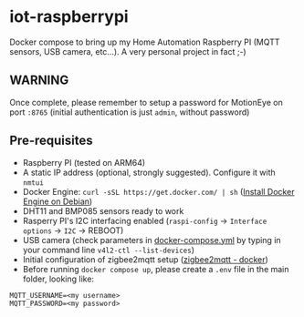 # iot-raspberrypi
Docker compose to bring up my Home Automation Raspberry PI (MQTT sensors, USB camera, etc...). A very personal project in fact ;-) 

## WARNING
Once complete, please remember to setup a password for MotionEye on port `:8765` (initial authentication is just `admin`, without password)

## Pre-requisites
- Raspberry PI (tested on ARM64)
- A static IP address (optional, strongly suggested). Configure it with `nmtui`
- Docker Engine: `curl -sSL https://get.docker.com/ | sh` ([Install Docker Engine on Debian](https://docs.docker.com/engine/install/debian/))
- DHT11 and BMP085 sensors ready to work
- Rasperry PI's I2C interfacing enabled (`raspi-config` -> `Interface options` -> `I2C` -> REBOOT)
- USB camera (check parameters in [docker-compose.yml](https://github.com/mistercaste/iot-raspberrypi/blob/main/docker-compose.yml) by typing in your command line `v4l2-ctl --list-devices`)
- Initial configuration of zigbee2mqtt setup ([zigbee2mqtt - docker](https://www.zigbee2mqtt.io/guide/installation/02_docker.html))
- Before running `docker compose up`, please create a `.env` file in the main folder, looking like:
```
MQTT_USERNAME=<my username>
MQTT_PASSWORD=<my password>
```
